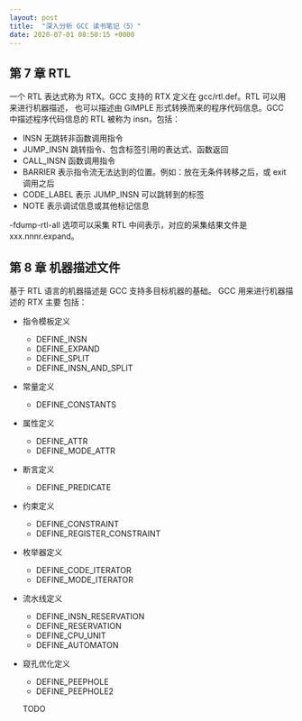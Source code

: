 ```yaml
---
layout: post
title:  "深入分析 GCC 读书笔记（5）"
date: 2020-07-01 08:50:15 +0000   
---
```


第 7 章 RTL
-----------

一个 RTL 表达式称为 RTX。GCC 支持的 RTX 定义在 gcc/rtl.def。RTL 可以用来进行机器描述，
也可以描述由 GIMPLE 形式转换而来的程序代码信息。GCC 中描述程序代码信息的 RTL 被称为
insn，包括：
* INSN        无跳转非函数调用指令
* JUMP_INSN   跳转指令、包含标签引用的表达式、函数返回
* CALL_INSN   函数调用指令
* BARRIER     表示指令流无法达到的位置。例如：放在无条件转移之后，或 exit 调用之后
* CODE_LABEL  表示 JUMP_INSN 可以跳转到的标签
* NOTE        表示调试信息或其他标记信息

-fdump-rtl-all 选项可以采集 RTL 中间表示，对应的采集结果文件是 xxx.nnnr.expand。

第 8 章 机器描述文件
------------------

基于 RTL 语言的机器描述是 GCC 支持多目标机器的基础。 GCC 用来进行机器描述的 RTX 主要
包括：
* 指令模板定义
  - DEFINE_INSN
  - DEFINE_EXPAND
  - DEFINE_SPLIT
  - DEFINE_INSN_AND_SPLIT
* 常量定义
  - DEFINE_CONSTANTS
* 属性定义
  - DEFINE_ATTR
  - DEFINE_MODE_ATTR
* 断言定义
  - DEFINE_PREDICATE
* 约束定义
  - DEFINE_CONSTRAINT
  - DEFINE_REGISTER_CONSTRAINT
* 枚举器定义
  - DEFINE_CODE_ITERATOR
  - DEFINE_MODE_ITERATOR
* 流水线定义
  - DEFINE_INSN_RESERVATION
  - DEFINE_RESERVATION
  - DEFINE_CPU_UNIT
  - DEFINE_AUTOMATON
* 窥孔优化定义
  - DEFINE_PEEPHOLE
  - DEFINE_PEEPHOLE2

  TODO